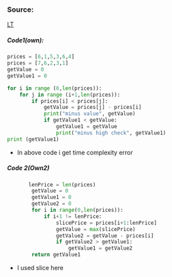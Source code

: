 ### Source:
[LT](https://leetcode.com/problems/best-time-to-buy-and-sell-stock/)

##### Code1(own):

```python
prices = [6,1,5,3,6,4]
prices = [7,6,2,3,1]
getValue = 0
getValue1 = 0

for i in range (0,len(prices)):
    for j in range (i+1,len(prices)):
        if prices[i] < prices[j]:
            getValue = prices[j] - prices[i]
            print("minus value", getValue)
            if getValue1 < getValue:
                getValue1 = getValue
                print("minus high check", getValue1)
print (getValue1)
```

* In above code i get time complexity error

##### Code 2(Own2)

```python
       lenPrice = len(prices)
        getValue = 0
        getValue1 = 0
        getValue2 = 0
        for i in range(0,len(prices)):
            if i+1 != lenPrice:
                slicePrice = prices[i+1:lenPrice]
                getValue = max(slicePrice)
                getValue2 = getValue - prices[i]
                if getValue2 > getValue1:
                    getValue1 = getValue2
        return getValue1
```

* I used slice here